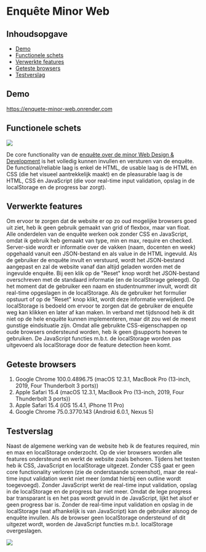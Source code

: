 # Enquête Minor Web

## Inhoudsopgave
- [Demo](#demo)
- [Functionele schets](#functionele-schets)
- [Verwerkte features](#verwerkte-features)
- [Geteste browsers](#geteste-browsers)
- [Testverslag](#testverslag)

## Demo
https://enquete-minor-web.onrender.com

## Functionele schets
![](https://user-images.githubusercontent.com/90243819/162234557-d805b4a5-3b3f-4fe6-b333-3e53899b16bb.jpg)

De core functionality van de [enquête over de minor Web Design & Development](https://github.com/cmda-minor-web/browser-technologies-2122/blob/main/usecases/Usecase-enquete.md) is het volledig kunnen invullen en versturen van de enquête. De functional/reliable laag is enkel de HTML, de usable laag is de HTML én CSS (die het visueel aantrekkelijk maakt) en de pleasurable laag is de HTML, CSS én JavaScript (die voor real-time input validation, opslag in de localStorage en de progress bar zorgt).

## Verwerkte features
Om ervoor te zorgen dat de website er op zo oud mogelijke browsers goed uit ziet, heb ik geen gebruik gemaakt van grid of flexbox, maar van float. Alle onderdelen van de enquête werken ook zonder CSS en JavaScript, omdat ik gebruik heb gemaakt van type, min en max, require en checked. Server-side wordt er informatie over de vakken (naam, docenten en week) opgehaald vanuit een JSON-bestand en als value in de HTML ingevuld. Als de gebruiker de enquête invult en verstuurd, wordt het JSON-bestand aangepast en zal de website vanaf dan altijd geladen worden met de ingevulde enquête. Bij een klik op de "Reset" knop wordt het JSON-bestand overschreven met de standaard informatie (en de localStorage geleegd). Op het moment dat de gebruiker een naam en studentnummer invult, wordt dit real-time opgeslagen in de localStorage. Als de gebruiker het formulier opstuurt of op de "Reset" knop klikt, wordt deze informatie verwijderd. De localStorage is bedoeld om ervoor te zorgen dat de gebruiker de enquête weg kan klikken en later af kan maken. In verband met tijdsnood heb ik dit niet op de hele enquête kunnen implementeren, maar dit zou wel de meest gunstige eindsituatie zijn. Omdat alle gebruikte CSS-eigenschappen op oude browsers ondersteund worden, heb ik geen @supports hoeven te gebruiken. De JavaScript functies m.b.t. de localStorage worden pas uitgevoerd als localStorage door de feature detection heen komt.

## Geteste browsers
1. Google Chrome 100.0.4896.75 (macOS 12.3.1, MacBook Pro (13-inch, 2019, Four Thunderbolt 3 ports))
2. Apple Safari 15.4 (macOS 12.3.1, MacBook Pro (13-inch, 2019, Four Thunderbolt 3 ports))
3. Apple Safari 15.4 (iOS 15.4.1, iPhone 11 Pro)
4. Google Chrome 75.0.3770.143 (Android 6.0.1, Nexus 5)

## Testverslag
Naast de algemene werking van de website heb ik de features required, min en max en localStorage onderzocht. Op de vier browsers worden alle features ondersteund en werkt de website zoals behoren. Tijdens het testen heb ik CSS, JavaScript en localStorage uitgezet. Zonder CSS gaat er geen core functionality verloren (zie de onderstaande screenshot), maar de real-time input validation werkt niet meer (omdat hierbij een outline wordt toegevoegd). Zonder JavaScript werkt de real-time input validation, opslag in de localStorage en de progress bar niet meer. Omdat de lege progress bar transparant is en het pas wordt gevuld in de JavaScript, lijkt het alsof er geen progress bar is. Zonder de real-time input validation en opslag in de localStorage (wat afhankelijk is van JavaScript) kan de gebruiker alsnog de enquête invullen. Als de browser geen localStorage ondersteund of dit uitgezet wordt, worden de JavaScript functies m.b.t. localStorage overgeslagen.

![](https://user-images.githubusercontent.com/90243819/162227569-803a6fcc-5356-4759-9c71-08edc3ed5347.png)
